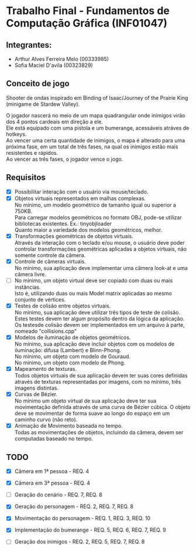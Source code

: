 
# Trabalho Final - Fundamentos de Computação Gráfica (INF01047)

## Integrantes:

- Arthur Alves Ferreira Melo (00333985)
- Sofia Maciel D'avila (00323829)

## Conceito de jogo

Shooter de ondas inspirado em Binding of Isaac/Journey of the Prairie King (minigame de Stardew Valley).

O jogador nascerá no meio de um mapa quadrangular onde inimigos virão dos 4 pontos cardeais em direção a ele.  
Ele está equipado com uma pistola e um bumerange, acessáveis atráves de hotkeys.   
Ao vencer uma certa quantidade de inimigos, o mapa é alterado para uma próxima fase, em um total de três fases, na qual os inimigos estão mais resistentes e rápidos.   
Ao vencer as três fases, o jogador vence o jogo.  

## Requisitos

- [X] Possibilitar interação com o usuário via mouse/teclado.
- [X] Objetos virtuais representados em malhas complexas.  
      No mínimo, um modelo geométrico de tamanho igual ou superior a 750KB.  
      Para carregar modelos geométricos no formato OBJ, pode-se utilizar bibliotecas existentes. Ex.: tinyobjloader  
      Quanto maior a variedade dos modelos geométricos, melhor.  
- [X] Transformações geométricas de objetos virtuais.  
      Através da interação com o teclado e/ou mouse, o usuário deve poder controlar transformações geométricas aplicadas a objetos virtuais, não somente controle da câmera.  
- [X] Controle de câmeras virtuais.  
      No mínimo, sua aplicação deve implementar uma câmera look-at e uma câmera livre.  
- [ ] No mínimo, um objeto virtual deve ser copiado com duas ou mais instâncias.   
      Isto é, utilizando duas ou mais Model matrix aplicadas ao mesmo conjunto de vértices.  
- [X] Testes de colisão entre objetos virtuais.  
      No mínimo, sua aplicação deve utilizar três tipos de teste de colisão.  
      Estes testes devem ter algum propósito dentro da lógica da aplicação.  
      Os testesde colisão devem ser implementados em um arquivo à parte, nomeado "collisions.cpp"  
- [X] Modelos de iluminação de objetos geométricos.  
      No mínimo, sua aplicação deve incluir objetos com os modelos de iluminação: difusa (Lambert) e Blinn-Phong.  
      No mínimo, um objeto com modelo de Gouraud.  
      No mínimo, um objeto com modelo de Phong.  
- [X] Mapeamento de texturas.  
      Todos objetos virtuais de sua aplicação devem ter suas cores definidas através de texturas representadas por imagens, com no mínimo, três imagens distintas.  
- [X] Curvas de Bézier.  
      No mínimo um objeto virtual de sua aplicação deve ter sua movimentação definida através de uma curva de Bézier cúbica. O objeto deve se movimentar de forma suave ao longo do espaço em um caminho curvo (não reto).  
- [X] Animação de Movimento baseada no tempo.  
      Todas as movimentações de objetos, incluindo da câmera, devem ser computadas baseado no tempo.  
      
## TODO

- [X] Câmera em 1ª pessoa - REQ. 4
- [X] Câmera em 3ª pessoa - REQ. 4
- [ ] Geração do cenário - REQ. 7, REQ. 8
- [X] Geração do personagem - REQ. 2, REQ. 7, REQ. 8
- [X] Movimentação do personagem - REQ. 1, REQ. 3, REQ. 10
- [X] Implementação do bumerange - REQ. 5, REQ. 6, REQ. 7, REQ. 9
- [ ] Geração dos inimigos - REQ. 2, REQ. 5, REQ. 7, REQ. 8
      
